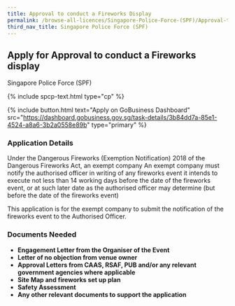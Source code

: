 ```yaml
---
title: Approval to conduct a Fireworks Display 
permalink: /browse-all-licences/Singapore-Police-Force-(SPF)/Approval-to-conduct-a-Fireworks-Display-
third_nav_title: Singapore Police Force (SPF)
---
```


## Apply for Approval to conduct a Fireworks display

Singapore Police Force (SPF)

{% include spcp-text.html type="cp" %}

{% include button.html text="Apply on GoBusiness Dashboard" src="https://dashboard.gobusiness.gov.sg/task-details/3b84dd7a-85e1-4524-a8a6-3b2a0558e89b" type="primary" %}

<H3>Application Details</H3>

<p>Under the Dangerous Fireworks (Exemption Notification) 2018 of the Dangerous Fireworks Act, an exempt company An exempt company must notify the authorised officer in writing of any fireworks event it intends to execute not less than 14 working days before the date of the fireworks event, or at such later date as the authorised officer may determine (but before the date of the fireworks event)</p>

<p>This application is for the exempt company to submit the notification of the fireworks event to the Authorised Officer.</p>

<H3>Documents Needed</H3>

<ul>
<li><strong>Engagement Letter from the Organiser of the Event</strong></li>
<li><strong>Letter of no objection from venue owner</strong></li>
<li><strong>Approval Letters from CAAS, RSAF, PUB and/or any relevant government agencies where applicable</strong></li>
<li><strong>Site Map and fireworks set up plan</strong></li>
<li><strong>Safety Assessment</strong></li>
<li><strong>Any other relevant documents to support the application</strong></li>
</ul>

